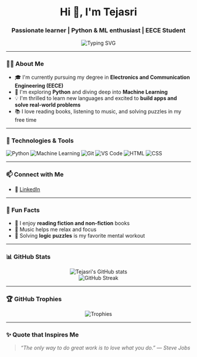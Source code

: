 <h1 align="center">Hi 👋, I'm Tejasri</h1>
<h3 align="center">Passionate learner | Python & ML enthusiast | EECE Student</h3>

<p align="center">
  <img src="https://readme-typing-svg.herokuapp.com?font=Fira+Code&weight=500&pause=1000&color=1D9BF0&center=true&vCenter=true&width=435&lines=Always+curious+%F0%9F%98%8E;Building+and+breaking+things+to+learn+%F0%9F%9A%80;Aspiring+developer+on+a+tech+journal+%E2%9C%8C%EF%B8%8F" alt="Typing SVG" />
</p>

---

### 👩‍💻 About Me

- 🎓 I'm currently pursuing my degree in **Electronics and Communication Engineering (EECE)**  
- 🐍 I'm exploring **Python** and diving deep into **Machine Learning**  
- 💡 I'm thrilled to learn new languages and excited to **build apps and solve real-world problems**  
- 📚 I love reading books, listening to music, and solving puzzles in my free time

---

### 🚀 Technologies & Tools

![Python](https://img.shields.io/badge/-Python-3776AB?logo=python&logoColor=white&style=flat)
![Machine Learning](https://img.shields.io/badge/-Machine%20Learning-blue?logo=scikit-learn&logoColor=white&style=flat)
![Git](https://img.shields.io/badge/-Git-F05032?logo=git&logoColor=white&style=flat)
![VS Code](https://img.shields.io/badge/-VSCode-007ACC?logo=visual-studio-code&logoColor=white&style=flat)
![HTML](https://img.shields.io/badge/-HTML5-E34F26?logo=html5&logoColor=white&style=flat)
![CSS](https://img.shields.io/badge/-CSS3-1572B6?logo=css3&logoColor=white&style=flat)

---

### 📫 Connect with Me

- 💼 [LinkedIn](https://www.linkedin.com/in/tejasri2604)

---

### 🧩 Fun Facts

- 📖 I enjoy **reading fiction and non-fiction** books
- 🎵 Music helps me relax and focus
- 🧠 Solving **logic puzzles** is my favorite mental workout

---

### 📊 GitHub Stats

<p align="center">
  <img src="https://github-readme-stats.vercel.app/api?username=tejasri2604&show_icons=true&theme=radical" alt="Tejasri's GitHub stats" />
  <br/>
  <img src="https://github-readme-streak-stats.herokuapp.com/?user=tejasri2604&theme=radical" alt="GitHub Streak" />
</p>

---

### 🏆 GitHub Trophies

<p align="center">
  <img src="https://github-profile-trophy.vercel.app/?username=tejasri2604&theme=tokyonight&row=1&column=6" alt="Trophies" />
</p>

---

### ✨ Quote that Inspires Me

> *“The only way to do great work is to love what you do.”* — *Steve Jobs*


